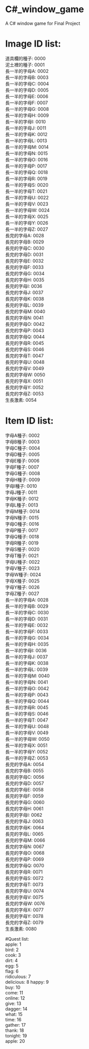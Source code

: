 # C#_window_game
A C# window game for Final Project

# Image ID list:
道具欄的種子: 0000  
泥土裡的種子: 0001  
長一半的字母A: 0002  
長一半的字母B: 0003  
長一半的字母C: 0004  
長一半的字母D: 0005  
長一半的字母E: 0006  
長一半的字母F: 0007  
長一半的字母G: 0008  
長一半的字母H: 0009  
長一半的字母I: 0010  
長一半的字母J: 0011  
長一半的字母K: 0012  
長一半的字母L: 0013  
長一半的字母M: 0014  
長一半的字母N: 0015  
長一半的字母O: 0016  
長一半的字母P: 0017  
長一半的字母Q: 0018  
長一半的字母R: 0019  
長一半的字母S: 0020  
長一半的字母T: 0021  
長一半的字母U: 0022  
長一半的字母V: 0023  
長一半的字母W: 0024  
長一半的字母X: 0025  
長一半的字母Y: 0026  
長一半的字母Z: 0027  
長完的字母A: 0028  
長完的字母B: 0029  
長完的字母C: 0030  
長完的字母D: 0031  
長完的字母E: 0032  
長完的字母F: 0033  
長完的字母G: 0034  
長完的字母H: 0035  
長完的字母I: 0036  
長完的字母J: 0037  
長完的字母K: 0038  
長完的字母L: 0039  
長完的字母M: 0040  
長完的字母N: 0041  
長完的字母O: 0042  
長完的字母P: 0043  
長完的字母Q: 0044  
長完的字母R: 0045  
長完的字母S: 0046  
長完的字母T: 0047  
長完的字母U: 0048  
長完的字母V: 0049  
長完的字母W: 0050  
長完的字母X: 0051  
長完的字母Y: 0052  
長完的字母Z: 0053  
生長激素:	 0054  

# Item ID list:  
字母A種子: 0002  
字母B種子: 0003  
字母C種子: 0004  
字母D種子: 0005  
字母E種子: 0006  
字母F種子: 0007  
字母G種子: 0008  
字母H種子: 0009  
字母I種子: 0010  
字母J種子: 0011  
字母K種子: 0012  
字母L種子: 0013  
字母M種子: 0014  
字母N種子: 0015  
字母O種子: 0016  
字母P種子: 0017  
字母Q種子: 0018  
字母R種子: 0019  
字母S種子: 0020  
字母T種子: 0021  
字母U種子: 0022  
字母V種子: 0023  
字母W種子: 0024  
字母X種子: 0025  
字母Y種子: 0026  
字母Z種子: 0027  
長一半的字母A: 0028  
長一半的字母B: 0029  
長一半的字母C: 0030  
長一半的字母D: 0031  
長一半的字母E: 0032  
長一半的字母F: 0033  
長一半的字母G: 0034  
長一半的字母H: 0035  
長一半的字母I: 0036  
長一半的字母J: 0037  
長一半的字母K: 0038  
長一半的字母L: 0039  
長一半的字母M: 0040  
長一半的字母N: 0041  
長一半的字母O: 0042  
長一半的字母P: 0043  
長一半的字母Q: 0044  
長一半的字母R: 0045  
長一半的字母S: 0046  
長一半的字母T: 0047  
長一半的字母U: 0048  
長一半的字母V: 0049  
長一半的字母W: 0050  
長一半的字母X: 0051  
長一半的字母Y: 0052  
長一半的字母Z: 0053  
長完的字母A: 0054  
長完的字母B: 0055  
長完的字母C: 0056  
長完的字母D: 0057  
長完的字母E: 0058  
長完的字母F: 0059  
長完的字母G: 0060  
長完的字母H: 0061  
長完的字母I: 0062  
長完的字母J: 0063  
長完的字母K: 0064  
長完的字母L: 0065  
長完的字母M: 0066  
長完的字母N: 0067  
長完的字母O: 0068  
長完的字母P: 0069  
長完的字母Q: 0070  
長完的字母R: 0071  
長完的字母S: 0072  
長完的字母T: 0073  
長完的字母U: 0074  
長完的字母V: 0075  
長完的字母W: 0076  
長完的字母X: 0077  
長完的字母Y: 0078  
長完的字母Z: 0079  
生長激素:	 0080  

#Quest list:  
apple:		1  
bird: 		2  
cook: 		3  
dirt: 		4  
egg: 		5  
flag: 		6  
ridiculous: 	7  
delicious:	8 
happy:		9  
buy:		10  
come:		11  
online:		12  
give:		13  
dagger:		14  
what:		15  
time:		16  
gather:		17  
thank:		18  
tonight:	19  
apple:		20  
			
			
			
